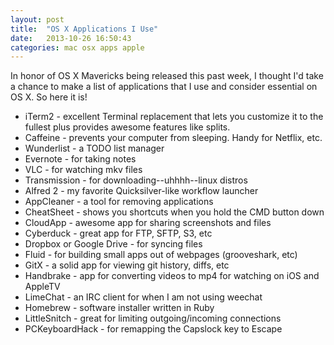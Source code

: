 ```yaml
---
layout: post
title:  "OS X Applications I Use"
date:   2013-10-26 16:50:43
categories: mac osx apps apple
---
```


In honor of OS X Mavericks being released this past week, I thought I'd take a
chance to make a list of applications that I use and consider essential on OS
X. So here it is!

- iTerm2 - excellent Terminal replacement that lets you customize it to the
  fullest plus provides awesome features like splits.
- Caffeine - prevents your computer from sleeping. Handy for Netflix, etc.
- Wunderlist - a TODO list manager
- Evernote - for taking notes
- VLC - for watching mkv files
- Transmission - for downloading--uhhhh--linux distros
- Alfred 2 - my favorite Quicksilver-like workflow launcher
- AppCleaner - a tool for removing applications
- CheatSheet - shows you shortcuts when you hold the CMD button down
- CloudApp -  awesome app for sharing screenshots and files
- Cyberduck - great app for FTP, SFTP, S3, etc
- Dropbox or Google Drive - for syncing files
- Fluid - for building small apps out of webpages (grooveshark, etc)
- GitX - a solid app for viewing git history, diffs, etc
- Handbrake - app for converting videos to mp4 for watching on iOS and AppleTV
- LimeChat - an IRC client for when I am not using weechat
- Homebrew - software installer written in Ruby
- LittleSnitch - great for limiting outgoing/incoming connections
- PCKeyboardHack - for remapping the Capslock key to Escape